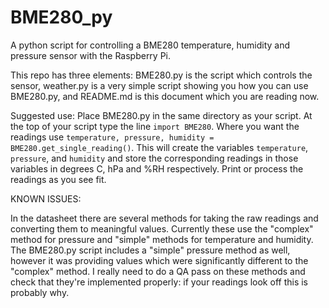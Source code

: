 # BME280_py
A python script for controlling a BME280 temperature, humidity and pressure sensor with the Raspberry Pi.  

This repo has three elements: BME280.py is the script which controls the sensor, weather.py is a very simple script showing you how you can use BME280.py, and README.md is this document which you are reading now.


Suggested use:
Place BME280.py in the same directory as your script.  At the top of your script type the line `import BME280`.
Where you want the readings use `temperature, pressure, humidity = BME280.get_single_reading()`.  This will create the variables `temperature`, `pressure`, and `humidity` and store the corresponding readings in those variables in degrees C, hPa and %RH respectively.
Print or process the readings as you see fit.

KNOWN ISSUES:

In the datasheet there are several methods for taking the raw readings and converting them to meaningful values. Currently these use the "complex" method for pressure and "simple" methods for temperature and humidity.  The BME280.py script includes a "simple" pressure method as well, however it was providing values which were significantly different to the "complex" method.  I really need to do a QA pass on these methods and check that they're implemented properly:  if your readings look off this is probably why.
